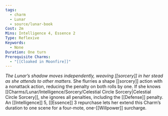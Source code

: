 ```yaml
---
tags:
  - charm
  - Lunar
  - source/lunar-book
Cost: 2m
Mins: Intelligence 4, Essence 2
Type: Reflexive
Keywords:
  - None
Duration: One turn
Prerequisite Charms:
  - "[[Cloaked in Moonfire]]"
---
```

*The Lunar’s shadow moves independently, weaving [[sorcery]] in her stead as she attends to other matters.*
She flurries a shape [[sorcery]] action with a nonattack action, reducing the penalty on both rolls by one. If she knows [[Charms/Lunar/Intelligence/Sorcery/Celestial Circle Sorcery|Celestial Circle Sorcery]], she ignores all penalties, including the [[Defense]] penalty. 
An [[Intelligence]] 5, [[Essence]] 3 repurchase lets her extend this Charm’s duration to one scene for a four-mote, one-[[Willpower]] surcharge.